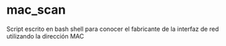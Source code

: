 # mac_scan
Script escrito en bash shell para conocer el fabricante de la interfaz de red utilizando la dirección MAC 
